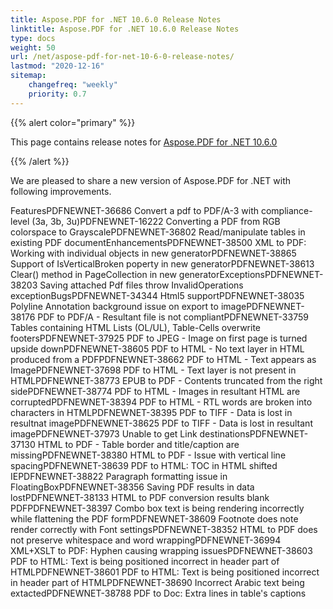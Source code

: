 ```yaml
---
title: Aspose.PDF for .NET 10.6.0 Release Notes
linktitle: Aspose.PDF for .NET 10.6.0 Release Notes
type: docs
weight: 50
url: /net/aspose-pdf-for-net-10-6-0-release-notes/
lastmod: "2020-12-16"
sitemap:
    changefreq: "weekly"
    priority: 0.7
---
```


{{% alert color="primary" %}} 

This page contains release notes for [Aspose.PDF for .NET 10.6.0](http://www.aspose.com/downloads/pdf/net/new-releases/aspose.pdf-for-.net-10.6.0/)

{{% /alert %}} 

We are pleased to share a new version of Aspose.PDF for .NET with following improvements.

FeaturesPDFNEWNET-36686 Convert a pdf to PDF/A-3 with compliance-level (3a, 3b, 3u)PDFNEWNET-16222 Converting a PDF from RGB colorspace to GrayscalePDFNEWNET-36802 Read/manipulate tables in existing PDF documentEnhancementsPDFNEWNET-38500 XML to PDF: Working with individual objects in new generatorPDFNEWNET-38865 Support of IsVerticalBroken poperty in new generatorPDFNEWNET-38613 Clear() method in PageCollection in new generatorExceptionsPDFNEWNET-38203 Saving attached Pdf files throw InvalidOperations exceptionBugsPDFNEWNET-34344 Html5 supportPDFNEWNET-38035 Polyline Annotation background issue on export to imagePDFNEWNET-38176 PDF to PDF/A - Resultant file is not compliantPDFNEWNET-33759 Tables containing HTML Lists (OL/UL), Table-Cells overwrite footersPDFNEWNET-37925 PDF to JPEG - Image on first page is turned upside downPDFNEWNET-38605 PDF to HTML - No text layer in HTML produced from a PDFPDFNEWNET-38662 PDF to HTML - Text appears as ImagePDFNEWNET-37698 PDF to HTML - Text layer is not present in HTMLPDFNEWNET-38773 EPUB to PDF - Contents truncated from the right sidePDFNEWNET-38774 PDF to HTML - Images in resultant HTML are corruptedPDFNEWNET-38394 PDF to HTML - RTL words are broken into characters in HTMLPDFNEWNET-38395 PDF to TIFF - Data is lost in resultnat imagePDFNEWNET-38625 PDF to TIFF - Data is lost in resultant imagePDFNEWNET-37973 Unable to get Link destinationsPDFNEWNET-37130 HTML to PDF - Table border and title/caption are missingPDFNEWNET-38380 HTML to PDF - Issue with vertical line spacingPDFNEWNET-38639 PDF to HTML: TOC in HTML shifted IEPDFNEWNET-38822 Paragraph formatting issue in FloatingBoxPDFNEWNET-38356 Saving PDF results in data lostPDFNEWNET-38133 HTML to PDF conversion results blank PDFPDFNEWNET-38397 Combo box text is being rendering incorrectly while flattening the PDF formPDFNEWNET-38609 Footnote does note render correctly with Font settingsPDFNEWNET-38352 HTML to PDF does not preserve whitespace and word wrappingPDFNEWNET-36994 XML+XSLT to PDF: Hyphen causing wrapping issuesPDFNEWNET-38603 PDF to HTML: Text is being positioned incorrect in header part of HTMLPDFNEWNET-38601 PDF to HTML: Text is being positioned incorrect in header part of HTMLPDFNEWNET-38690 Incorrect Arabic text being extactedPDFNEWNET-38788 PDF to Doc: Extra lines in table's captions
